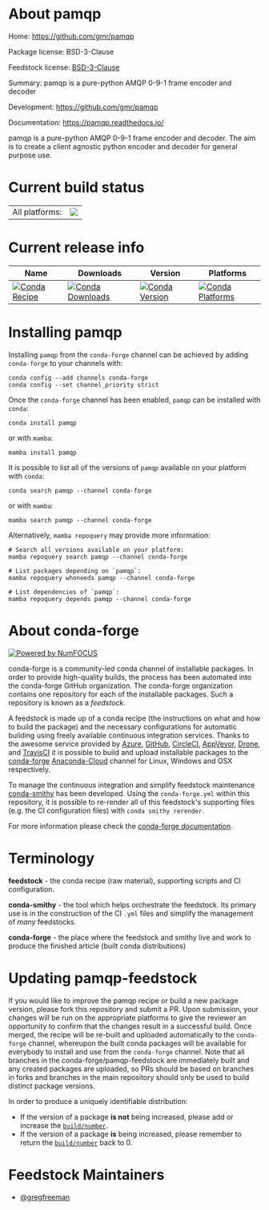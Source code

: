 About pamqp
===========

Home: https://github.com/gmr/pamqp

Package license: BSD-3-Clause

Feedstock license: [BSD-3-Clause](https://github.com/conda-forge/pamqp-feedstock/blob/main/LICENSE.txt)

Summary: pamqp is a pure-python AMQP 0-9-1 frame encoder and decoder

Development: https://github.com/gmr/pamqp

Documentation: https://pamqp.readthedocs.io/

pamqp is a pure-python AMQP 0-9-1 frame encoder and decoder. The aim is to create a client agnostic python encoder and decoder for general purpose use.


Current build status
====================


<table><tr><td>All platforms:</td>
    <td>
      <a href="https://dev.azure.com/conda-forge/feedstock-builds/_build/latest?definitionId=7106&branchName=main">
        <img src="https://dev.azure.com/conda-forge/feedstock-builds/_apis/build/status/pamqp-feedstock?branchName=main">
      </a>
    </td>
  </tr>
</table>

Current release info
====================

| Name | Downloads | Version | Platforms |
| --- | --- | --- | --- |
| [![Conda Recipe](https://img.shields.io/badge/recipe-pamqp-green.svg)](https://anaconda.org/conda-forge/pamqp) | [![Conda Downloads](https://img.shields.io/conda/dn/conda-forge/pamqp.svg)](https://anaconda.org/conda-forge/pamqp) | [![Conda Version](https://img.shields.io/conda/vn/conda-forge/pamqp.svg)](https://anaconda.org/conda-forge/pamqp) | [![Conda Platforms](https://img.shields.io/conda/pn/conda-forge/pamqp.svg)](https://anaconda.org/conda-forge/pamqp) |

Installing pamqp
================

Installing `pamqp` from the `conda-forge` channel can be achieved by adding `conda-forge` to your channels with:

```
conda config --add channels conda-forge
conda config --set channel_priority strict
```

Once the `conda-forge` channel has been enabled, `pamqp` can be installed with `conda`:

```
conda install pamqp
```

or with `mamba`:

```
mamba install pamqp
```

It is possible to list all of the versions of `pamqp` available on your platform with `conda`:

```
conda search pamqp --channel conda-forge
```

or with `mamba`:

```
mamba search pamqp --channel conda-forge
```

Alternatively, `mamba repoquery` may provide more information:

```
# Search all versions available on your platform:
mamba repoquery search pamqp --channel conda-forge

# List packages depending on `pamqp`:
mamba repoquery whoneeds pamqp --channel conda-forge

# List dependencies of `pamqp`:
mamba repoquery depends pamqp --channel conda-forge
```


About conda-forge
=================

[![Powered by
NumFOCUS](https://img.shields.io/badge/powered%20by-NumFOCUS-orange.svg?style=flat&colorA=E1523D&colorB=007D8A)](https://numfocus.org)

conda-forge is a community-led conda channel of installable packages.
In order to provide high-quality builds, the process has been automated into the
conda-forge GitHub organization. The conda-forge organization contains one repository
for each of the installable packages. Such a repository is known as a *feedstock*.

A feedstock is made up of a conda recipe (the instructions on what and how to build
the package) and the necessary configurations for automatic building using freely
available continuous integration services. Thanks to the awesome service provided by
[Azure](https://azure.microsoft.com/en-us/services/devops/), [GitHub](https://github.com/),
[CircleCI](https://circleci.com/), [AppVeyor](https://www.appveyor.com/),
[Drone](https://cloud.drone.io/welcome), and [TravisCI](https://travis-ci.com/)
it is possible to build and upload installable packages to the
[conda-forge](https://anaconda.org/conda-forge) [Anaconda-Cloud](https://anaconda.org/)
channel for Linux, Windows and OSX respectively.

To manage the continuous integration and simplify feedstock maintenance
[conda-smithy](https://github.com/conda-forge/conda-smithy) has been developed.
Using the ``conda-forge.yml`` within this repository, it is possible to re-render all of
this feedstock's supporting files (e.g. the CI configuration files) with ``conda smithy rerender``.

For more information please check the [conda-forge documentation](https://conda-forge.org/docs/).

Terminology
===========

**feedstock** - the conda recipe (raw material), supporting scripts and CI configuration.

**conda-smithy** - the tool which helps orchestrate the feedstock.
                   Its primary use is in the construction of the CI ``.yml`` files
                   and simplify the management of *many* feedstocks.

**conda-forge** - the place where the feedstock and smithy live and work to
                  produce the finished article (built conda distributions)


Updating pamqp-feedstock
========================

If you would like to improve the pamqp recipe or build a new
package version, please fork this repository and submit a PR. Upon submission,
your changes will be run on the appropriate platforms to give the reviewer an
opportunity to confirm that the changes result in a successful build. Once
merged, the recipe will be re-built and uploaded automatically to the
`conda-forge` channel, whereupon the built conda packages will be available for
everybody to install and use from the `conda-forge` channel.
Note that all branches in the conda-forge/pamqp-feedstock are
immediately built and any created packages are uploaded, so PRs should be based
on branches in forks and branches in the main repository should only be used to
build distinct package versions.

In order to produce a uniquely identifiable distribution:
 * If the version of a package **is not** being increased, please add or increase
   the [``build/number``](https://docs.conda.io/projects/conda-build/en/latest/resources/define-metadata.html#build-number-and-string).
 * If the version of a package **is** being increased, please remember to return
   the [``build/number``](https://docs.conda.io/projects/conda-build/en/latest/resources/define-metadata.html#build-number-and-string)
   back to 0.

Feedstock Maintainers
=====================

* [@gregfreeman](https://github.com/gregfreeman/)

